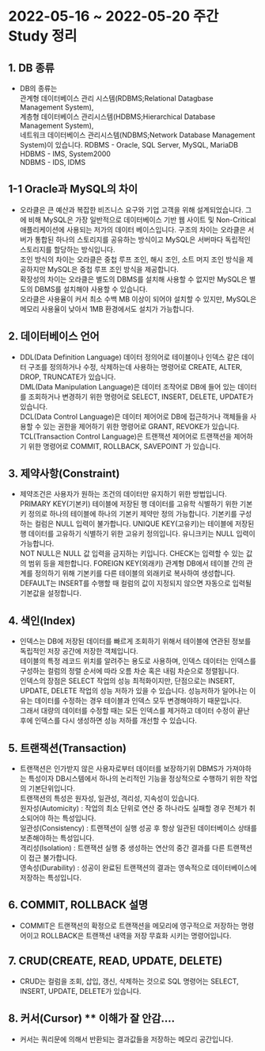 # 2022-05-16 ~ 2022-05-20 주간 Study 정리
## 1. DB 종류
- DB의 종류는   
관계형 데이터베이스 관리 시스템(RDBMS;Relational Datagbase Management System),  
계층형 데이터베이스 관리시스템(HDBMS;Hierarchical Database Management System),  
네트워크 데이터베이스 관리시스템(NDBMS;Network Database Management System)이 있습니다.
RDBMS - Oracle, SQL Server, MySQL, MariaDB  
HDBMS - IMS, System2000  
NDBMS - IDS, IDMS  

## 1-1 Oracle과 MySQL의 차이
- 오라클은 큰 예산과 복잡한 비즈니스 요구와 기업 고객을 위해 설계되었습니다. 그에 비해 MySQL은 가장 일반적으로 데이터베이스 기반 웹 사이트 및 Non-Critical 애플리케이션에 사용되는 저가의 데이터 베이스입니다.
구조의 차이는 오라클은 서버가 통합된 하나의 스토리지를 공유하는 방식이고 MySQL은 서버마다 독립적인 스토리지를 할당하는 방식입니다.  
조인 방식의 차이는 오라클은 중첩 루프 조인, 해시 조인, 소트 머지 조인 방식을 제공하지만 MySQL은 중첩 루프 조인 방식을 제공합니다.  
확장성의 차이는 오라클은 별도의 DBMS를 설치해 사용할 수 없지만 MySQL은 별도의 DBMS를 설치해야 사용할 수 있습니다.  
오라클은 사용율이 커서 최소 수백 MB 이상이 되어야 설치할 수 있지만, MySQL은 메모리 사용율이 낮아서 1MB 환경에서도 설치가 가능합니다.  

## 2. 데이터베이스 언어
- DDL(Data Definition Language) 데이터 정의어로 테이블이나 인덱스 같은 데이터 구조를 정의하거나 수정, 삭제하는데 사용하는 명령어로 CREATE, ALTER, DROP, TRUNCATE가 있습니다.   
DML(Data Manipulation Language)은 데이터 조작어로 DB에 들어 있는 데이터를 조회하거나 변경하기 위한 명령어로 SELECT, INSERT, DELETE, UPDATE가 있습니다.  
DCL(Data Control Language)은 데이터 제어어로 DB에 접근하거나 객체들을 사용할 수 있는 권한을 제어하기 위한 명령어로 GRANT, REVOKE가 있습니다.  
TCL(Transaction Control Language)은 트랜잭션 제어어로 트랜잭션을 제어하기 위한 명령어로 COMMIT, ROLLBACK, SAVEPOINT 가 있습니다.  

## 3. 제약사항(Constraint)
- 제약조건은 사용자가 원하는 조건의 데이터만 유지하기 위한 방법입니다.   
PRIMARY KEY(기본키) 테이블에 저장된 행 데이터를 고유학 식별하기 위한 기본키 정의로 하나의 테이블에 하나의 기본키 제약만 정의 가능합니다.  기본키를 구성하는 컬럼은 NULL 입력이 불가합니다.
UNIQUE KEY(고유키)는 테이블에 저장된 행 데이터를 고유하기 식별하기 위한 고유키 정의입니다. 유니크키는 NULL 입력이 가능합니다.  
NOT NULL은 NULL 값 입력을 금지하는 키입니다.
CHECK는 입력할 수 있는 값의 범위 등을 제한합니다. 
FOREIGN KEY(외래키) 관계형 DB에서 테이블 간의 관계를 정의하기 위해 기본키를 다른 테이블의 외래키로 복사하여 생성합니다.  
DEFAULT는 INSERT를 수행할 때 컬럼의 값이 지정되지 않으면 자동으로 입력될 기본값을 설정합니다.

## 4. 색인(Index)
- 인덱스는 DB에 저장된 데이터를 빠르게 조회하기 위해서 테이블에 연관된 정보를 독립적인 저장 공간에 저장한 객체입니다.  
테이블의 특정 레코드 위치를 알려주는 용도로 사용하며, 인덱스 데이터는 인덱스를 구성하는 컬럼의 정렬 순서에 따라 오름 차순 혹은 내림 차순으로 정렬됩니다.  
인덱스의 장점은 SELECT 작업의 성능 최적화이지만, 단점으로는 INSERT, UPDATE, DELETE 작업의 성능 저하가 있을 수 있습니다. 성능저하가 일어나는 이유는 데이터를 수정하는 경우 테이블과 인덱스 모두 변경해야하기 때문입니다.  
그래서 대량의 데이터를 수정할 때는 모든 인덱스를 제거하고 데이터 수정이 끝난 후에 인덱스를 다시 생성하면 성능 저하를 개선할 수 있습니다.

## 5. 트랜잭션(Transaction)
- 트랜잭션은 인가받지 않은 사용자로부터 데이터를 보장하기위 DBMS가 가져야하는 특성이자 DB시스템에서 하나의 논리적인 기능을 정상적으로 수행하기 위한 작업의 기본단위입니다.  
트랜잭션의 특성은 원자성, 일관성, 격리성, 지속성이 있습니다.  
원자성(Automicity) : 작업의 최소 단위로 연산 중 하나라도 실패할 경우 전체가 취소되어야 하는 특성입니다.  
일관성(Consistency) : 트랜잭션이 실행 성공 후 항상 일관된 데이터베이스 상태를 보존해야하는 특성입니다.  
격리성(Isolation) : 트랜잭션 실행 중 생성하는 연산의 중간 결과를 다른 트랜잭션이 접근 불가합니다.  
영속성(Durability) : 성공이 완료된 트랜잭션의 결과는 영속적으로 데이터베이스에 저장하는 특성입니다.

## 6. COMMIT, ROLLBACK 설명
- COMMIT은 트랜잭션의 확정으로 트랜잭션을 메모리에 영구적으로 저장하는 명령어이고 ROLLBACK은 트랜잭션 내역을 저장 무효화 시키는 명령어입니다.

## 7. CRUD(CREATE, READ, UPDATE, DELETE)
- CRUD는 컬럼을 조회, 삽입, 갱신, 삭제하는 것으로 SQL 명령어는 SELECT, INSERT, UPDATE, DELETE가 있습니다.

## 8. 커서(Cursor) ** 이해가 잘 안감....
- 커서는 쿼리문에 의해서 반환되는 결과값들을 저장하는 메모리 공간입니다.


